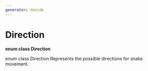 ```yaml
---
generator: doxide
---
```



# Direction

**enum class Direction**

enum class Direction
Represents the possible directions for snake movement.


